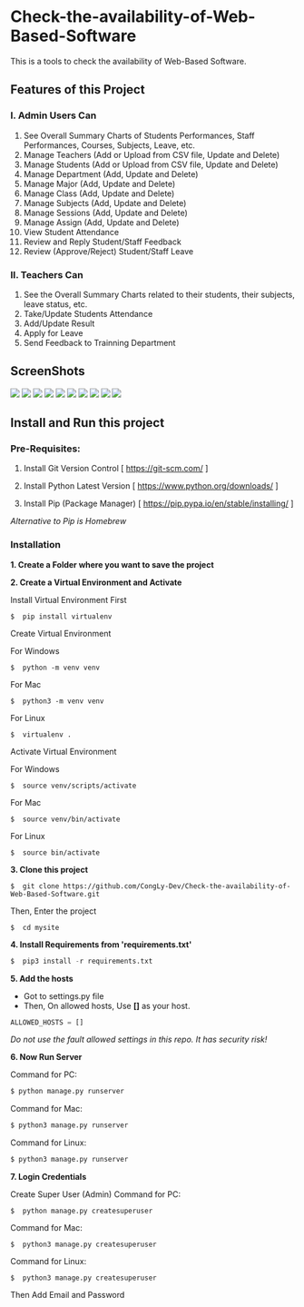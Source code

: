﻿# Check-the-availability-of-Web-Based-Software
This is a tools to check the availability of Web-Based Software.
## Features of this Project

### I. Admin Users Can
1. See Overall Summary Charts of Students Performances, Staff Performances, Courses, Subjects, Leave, etc.
2. Manage Teachers (Add or Upload from CSV file, Update and Delete)
3. Manage Students (Add or Upload from CSV file, Update and Delete)
4. Manage Department (Add, Update and Delete)
5. Manage Major (Add, Update and Delete)
6. Manage Class (Add, Update and Delete)
7. Manage Subjects (Add, Update and Delete)
8. Manage Sessions (Add, Update and Delete)
9. Manage Assign (Add, Update and Delete)
10. View Student Attendance
11. Review and Reply Student/Staff Feedback
12. Review (Approve/Reject) Student/Staff Leave

### II. Teachers Can
1. See the Overall Summary Charts related to their students, their subjects, leave status, etc.
2. Take/Update Students Attendance
3. Add/Update Result
4. Apply for Leave
5. Send Feedback to Trainning Department


## ScreenShots

<img src="Screenshots/9.jpg"/>

<img src="Screenshots/10.JPG"/>

<img src="Screenshots/6.jpg"/>

<img src="Screenshots/7.jpg"/>

<img src="Screenshots/8.jpg"/>

<img src="Srceenshots/1.jpg"/>

<img src="Screenshots/3.jpg"/>

<img src="Screenshots/4.jpg"/>

<img src="Screenshots/5.jpg"/>

<img src="Screenshots/2.jpg"/>

## Install and Run this project

### Pre-Requisites:
1. Install Git Version Control
[ https://git-scm.com/ ]

2. Install Python Latest Version
[ https://www.python.org/downloads/ ]

3. Install Pip (Package Manager)
[ https://pip.pypa.io/en/stable/installing/ ]

*Alternative to Pip is Homebrew*

### Installation
**1. Create a Folder where you want to save the project**

**2. Create a Virtual Environment and Activate**

Install Virtual Environment First
```
$  pip install virtualenv
```

Create Virtual Environment

For Windows
```
$  python -m venv venv
```
For Mac
```
$  python3 -m venv venv
```
For Linux
```
$  virtualenv .
```

Activate Virtual Environment

For Windows
```
$  source venv/scripts/activate
```

For Mac
```
$  source venv/bin/activate
```

For Linux
```
$  source bin/activate
```

**3. Clone this project**
```
$  git clone https://github.com/CongLy-Dev/Check-the-availability-of-Web-Based-Software.git
```

Then, Enter the project
```
$  cd mysite
```

**4. Install Requirements from 'requirements.txt'**
```python
$  pip3 install -r requirements.txt
```

**5. Add the hosts**

- Got to settings.py file 
- Then, On allowed hosts, Use **[]** as your host. 
```python
ALLOWED_HOSTS = []
```
*Do not use the fault allowed settings in this repo. It has security risk!*


**6. Now Run Server**

Command for PC:
```python
$ python manage.py runserver
```

Command for Mac:
```python
$ python3 manage.py runserver
```

Command for Linux:
```python
$ python3 manage.py runserver
```

**7. Login Credentials**

Create Super User (Admin)
Command for PC:
```
$  python manage.py createsuperuser
```

Command for Mac:
```
$  python3 manage.py createsuperuser
```

Command for Linux:
```
$  python3 manage.py createsuperuser
```



Then Add Email and Password



